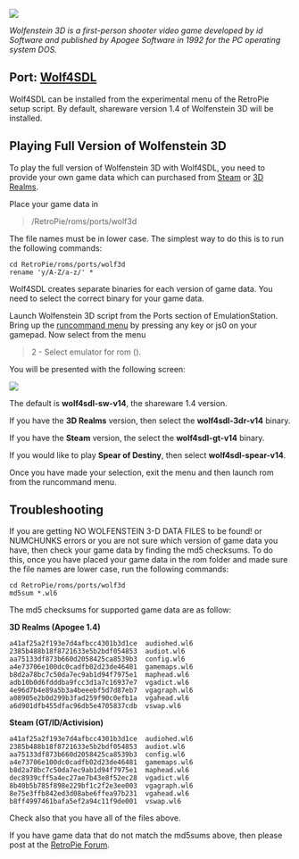 ![](https://4.bp.blogspot.com/-KubMHEPz1Uk/VMJdFy57fTI/AAAAAAAAAEQ/xJFFjQsQZAY/s1600/wolf3d.png)

_Wolfenstein 3D is a first-person shooter video game developed by id Software and published by Apogee Software in 1992 for the PC operating system DOS._

## Port: [Wolf4SDL](https://github.com/mozzwald/wolf4sdl)

Wolf4SDL can be installed from the experimental menu of the RetroPie setup script. By default, shareware version 1.4 of Wolfenstein 3D will be installed.

## Playing Full Version of Wolfenstein 3D

To play the full version of Wolfenstein 3D with Wolf4SDL, you need to provide your own game data which can purchased from [Steam](http://store.steampowered.com/app/2270) or [3D Realms](https://3drealms.com/catalog/wolfenstein-3d_25/).

Place your game data in 

> /RetroPie/roms/ports/wolf3d

The file names must be in lower case. The simplest way to do this is to run the following commands:

    cd RetroPie/roms/ports/wolf3d
    rename 'y/A-Z/a-z/' *

Wolf4SDL creates separate binaries for each version of game data. You need to select the correct binary for your game data. 

Launch Wolfenstein 3D script from the Ports section of EmulationStation. Bring up the [runcommand menu](https://github.com/RetroPie/RetroPie-Setup/wiki/runcommand) by pressing any key or js0 on your gamepad. Now select from the menu
> 2 - Select emulator for rom ().

You will be presented with the following screen:

![](https://a123516c-a-62cb3a1a-s-sites.googlegroups.com/site/dosonthepi/wolf4sdl-rom-selection.png?attachauth=ANoY7cosBgHONtrzOQX3viZ--s0TrNsppucBOMmm7TIzEKVT4cPhJnTaLy0RO_FiuUbnGnUjfdsXiLg01-LDLslLMQl-ODbePEOKALnniWFphrKcBHW_I6zxQqMoDkfxoQ3psCobXd8i6HtRscADiMm2bNAQ3qgpHnXRJCLNk4StHxLglEnFkNu4FGpZ_oHPWZwCCCMwNDZmydodoIsa-orPPmwJU2B-kFClF1DQsmCNtWcAqUAC2Kg%3D&attredirects=0)

The default is **wolf4sdl-sw-v14**, the shareware 1.4 version.

If you have the **3D Realms** version, then select the **wolf4sdl-3dr-v14** binary.

If you have the **Steam** version, the select the **wolf4sdl-gt-v14** binary.

If you would like to play **Spear of Destiny**, then select **wolf4sdl-spear-v14**.

Once you have made your selection, exit the menu and then launch rom from the runcommand menu.

## Troubleshooting

If you are getting NO WOLFENSTEIN 3-D DATA FILES to be found! or NUMCHUNKS errors or you are not sure which version of game data you have, then check your game data by finding the md5 checksums. To do this, once you have placed your game data in the rom folder and made sure the file names are lower case, run the following commands:

	cd RetroPie/roms/ports/wolf3d
	md5sum *.wl6

The md5 checksums for supported game data are as follow:

**3D Realms (Apogee 1.4)**

	a41af25a2f193e7d4afbcc4301b3d1ce  audiohed.wl6
	2385b488b18f8721633e5b2bdf054853  audiot.wl6
	aa75133df873b660d2058425ca8539b3  config.wl6
	a4e73706e100dc0cadfb02d23de46481  gamemaps.wl6
	b8d2a78bc7c50da7ec9ab1d94f7975e1  maphead.wl6
	adb10b0d6fdddba9fcc3d1a7c16937e7  vgadict.wl6
	4e96d7b4e89a5b3a4beeebf5d7d87eb7  vgagraph.wl6
	a08905e2b0d299b3fad259f90c0efb1a  vgahead.wl6
	a6d901dfb455dfac96db5e4705837cdb  vswap.wl6

**Steam (GT/ID/Activision)**

	a41af25a2f193e7d4afbcc4301b3d1ce  audiohed.wl6
	2385b488b18f8721633e5b2bdf054853  audiot.wl6
	aa75133df873b660d2058425ca8539b3  config.wl6
	a4e73706e100dc0cadfb02d23de46481  gamemaps.wl6
	b8d2a78bc7c50da7ec9ab1d94f7975e1  maphead.wl6
	dec8939cff5a4ec27ae7b43e8f52ec28  vgadict.wl6
	8b40b5b785f898e229bf1c2f2e3ee003  vgagraph.wl6
	8e75e3ffb842ed3d08abe6ffea97b231  vgahead.wl6
	b8ff4997461bafa5ef2a94c11f9de001  vswap.wl6

Check also that you have all of the files above.

If you have game data that do not match the md5sums above, then please post at the [RetroPie Forum](http://blog.petrockblock.com/forums/forum/retropie-project-forum/emulators/).